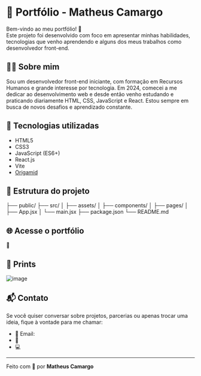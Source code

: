 
# 💼 Portfólio - Matheus Camargo

Bem-vindo ao meu portfólio! 🚀  
Este projeto foi desenvolvido com foco em apresentar minhas habilidades, tecnologias que venho aprendendo e alguns dos meus trabalhos como desenvolvedor front-end.

## 🧑‍💻 Sobre mim

Sou um desenvolvedor front-end iniciante, com formação em Recursos Humanos e grande interesse por tecnologia. Em 2024, comecei a me dedicar ao desenvolvimento web e desde então venho estudando e praticando diariamente HTML, CSS, JavaScript e React. Estou sempre em busca de novos desafios e aprendizado constante.

## 🔧 Tecnologias utilizadas

- HTML5  
- CSS3  
- JavaScript (ES6+)  
- React.js  
- Vite
- [Origamid](https://www.origamid.com/) 

## 📁 Estrutura do projeto
├── public/
├── src/
│ ├── assets/
│ ├── components/
│ ├── pages/
│ ├── App.jsx
│ └── main.jsx
├── package.json
└── README.md


## 🌐 Acesse o portfólio

🔗 


## 📸 Prints

![image](https://github.com/user-attachments/assets/589152da-7a94-4703-af5c-53a838688793)


## 📬 Contato

Se você quiser conversar sobre projetos, parcerias ou apenas trocar uma ideia, fique à vontade para me chamar:

- 📧 Email:
- 💼 
- 💻 

---

Feito com 💛 por **Matheus Camargo**
